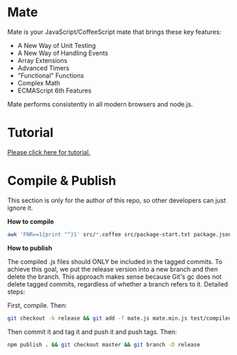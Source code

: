 Mate
====

Mate is your JavaScript/CoffeeScript mate that brings these key features:

- A New Way of Unit Testing
- A New Way of Handling Events
- Array Extensions
- Advanced Timers
- "Functional" Functions
- Complex Math
- ECMAScript 6th Features

Mate performs consistently in all modern browsers and node.js.

Tutorial
====

[Please click here for tutorial.](http://zhanzhenzhen.github.io/project-tutorials/mate/)

Compile & Publish
====

This section is only for the author of this repo, so other developers can just ignore it.

**How to compile**

```bash
awk 'FNR==1{print ""}1' src/*.coffee src/package-start.txt package.json src/package-end.txt | node_modules/coffee-script/bin/coffee -cs > mate.js && node_modules/uglify-js/bin/uglifyjs mate.js -o mate.min.js -m --screw-ie8 --comments && awk 'FNR==1{print ""}1' test/*.coffee | node_modules/coffee-script/bin/coffee -cs > test/compiled.js && awk 'FNR==1{print ""}1' test-test/*.coffee | node_modules/coffee-script/bin/coffee -cs > test-test/compiled.js
```

**How to publish**

The compiled .js files should ONLY be included in the tagged commits. To achieve this goal, we put the release version into a new branch and then delete the branch. This approach makes sense because Git's gc does not delete tagged commits, regardless of whether a branch refers to it. Detailed steps:

First, compile. Then:

```bash
git checkout -b release && git add -f mate.js mate.min.js test/compiled.js test-test/compiled.js
```

Then commit it and tag it and push it and push tags. Then:

```bash
npm publish . && git checkout master && git branch -D release
```
